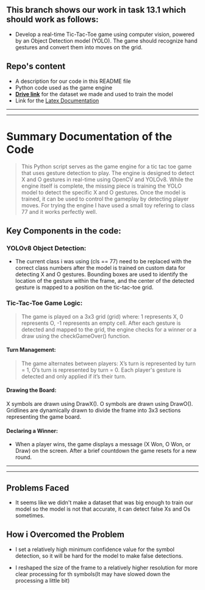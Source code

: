 ## This branch shows our work in task 13.1 which should work as follows:

- Develop a real-time Tic-Tac-Toe game using computer vision, powered by an Object Detection model (YOLO). The game should recognize hand gestures and convert them into moves on the grid.

## Repo's content

- A description for our code in this README file
- Python code used as the game engine
- **[Drive link](https://drive.google.com/drive/folders/15czbHrTy5nGfEeh9xJplvANYbhunGmsj)** for the dataset we made and used to train the model
- Link for the [Latex Documentation](https://www.overleaf.com/project/66e7633685a871013e8b6597)

----
----


# Summary Documentation of the Code

> This Python script serves as the game engine for a tic tac toe game that uses gesture detection to play. The engine is designed to detect X and O gestures in real-time using OpenCV and YOLOv8. While the engine itself is complete, the missing piece is training the YOLO model to detect the specific X and O gestures. Once the model is trained, it can be used to control the gameplay by detecting player moves. For trying the engine I have used a small toy refering to class 77 and it works perfectly well.

## Key Components in the code:

### YOLOv8 Object Detection:

- The current class i was using (cls == 77) need to be replaced with the correct class numbers after the model is trained on custom data for detecting X and O gestures.
Bounding boxes are used to identify the location of the gesture within the frame, and the center of the detected gesture is mapped to a position on the tic-tac-toe grid.

### Tic-Tac-Toe Game Logic:

>The game is played on a 3x3 grid (grid) where:
>1 represents X,
>0 represents O,
>-1 represents an empty cell.
>After each gesture is detected and mapped to the grid, the engine checks for a winner or a draw using the checkGameOver() function.

#### Turn Management:

>The game alternates between players:
>X’s turn is represented by turn = 1,
>O’s turn is represented by turn = 0.
>Each player's gesture is detected and only applied if it’s their turn.

#### Drawing the Board:

X symbols are drawn using DrawX().
O symbols are drawn using DrawO().
Gridlines are dynamically drawn to divide the frame into 3x3 sections representing the game board.

#### Declaring a Winner:

- When a player wins, the game displays a message (X Won, O Won, or Draw) on the screen. After a brief countdown the game resets for a new round.

---
---

## Problems Faced 

- It seems like we didn't make a dataset that was big enough to train our model so the model is not that accurate, it can detect false Xs and Os sometimes.

## How i Overcomed the Problem 

- I set a relatively high minimum confidence value for the symbol detection, so it will be hard for the model to make false detections.

- I reshaped the size of the frame to a relatively higher resolution for more clear processing for th symbols(It may have slowed down the processing a little bit)
